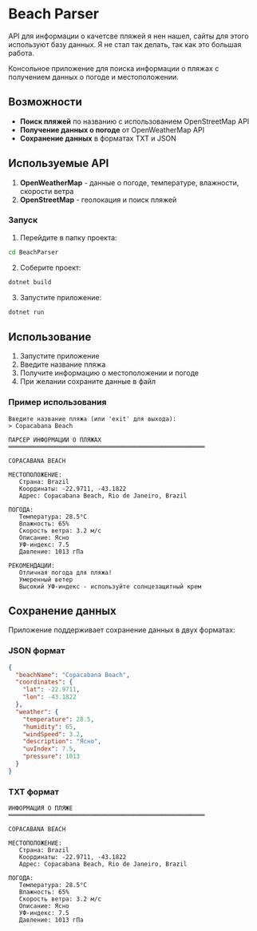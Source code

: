 # Beach Parser 

API для информации о качетсве пляжей я нен нашел, сайты для этого используют базу данных. Я не стал так делать, так как это большая работа.

Консольное приложение для поиска информации о пляжах с получением данных о погоде и местоположении.

## Возможности

- **Поиск пляжей** по названию с использованием OpenStreetMap API
- **Получение данных о погоде** от OpenWeatherMap API
- **Сохранение данных** в форматах TXT и JSON

## Используемые API

1. **OpenWeatherMap** - данные о погоде, температуре, влажности, скорости ветра
2. **OpenStreetMap** - геолокация и поиск пляжей

### Запуск

1. Перейдите в папку проекта:
```bash
cd BeachParser
```

2. Соберите проект:
```bash
dotnet build
```

3. Запустите приложение:
```bash
dotnet run
```

## Использование

1. Запустите приложение
2. Введите название пляжа
3. Получите информацию о местоположении и погоде
4. При желании сохраните данные в файл

### Пример использования

```
Введите название пляжа (или 'exit' для выхода):
> Copacabana Beach

ПАРСЕР ИНФОРМАЦИИ О ПЛЯЖАХ
═══════════════════════════════════════════════════════

COPACABANA BEACH

МЕСТОПОЛОЖЕНИЕ:
   Страна: Brazil
   Координаты: -22.9711, -43.1822
   Адрес: Copacabana Beach, Rio de Janeiro, Brazil

ПОГОДА:
   Температура: 28.5°C
   Влажность: 65%
   Скорость ветра: 3.2 м/с
   Описание: Ясно
   УФ-индекс: 7.5
   Давление: 1013 гПа

РЕКОМЕНДАЦИИ:
   Отличная погода для пляжа!
   Умеренный ветер
   Высокий УФ-индекс - используйте солнцезащитный крем
```

## Сохранение данных

Приложение поддерживает сохранение данных в двух форматах:

### JSON формат
```json
{
  "beachName": "Copacabana Beach",
  "coordinates": {
    "lat": -22.9711,
    "lon": -43.1822
  },
  "weather": {
    "temperature": 28.5,
    "humidity": 65,
    "windSpeed": 3.2,
    "description": "Ясно",
    "uvIndex": 7.5,
    "pressure": 1013
  }
}
```

### TXT формат
```
ИНФОРМАЦИЯ О ПЛЯЖЕ
═══════════════════════════════════════════════════════

COPACABANA BEACH

МЕСТОПОЛОЖЕНИЕ:
   Страна: Brazil
   Координаты: -22.9711, -43.1822
   Адрес: Copacabana Beach, Rio de Janeiro, Brazil

ПОГОДА:
   Температура: 28.5°C
   Влажность: 65%
   Скорость ветра: 3.2 м/с
   Описание: Ясно
   УФ-индекс: 7.5
   Давление: 1013 гПа
```
